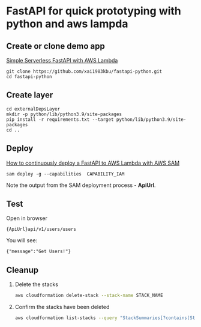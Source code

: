 # FastAPI for quick prototyping with python and aws lampda

## Create or clone demo app
[Simple Serverless FastAPI with AWS Lambda](https://www.deadbear.io/simple-serverless-fastapi-with-aws-lambda/)

```
git clone https://github.com/xai1983kbu/fastapi-python.git
cd fastapi-python
```

## Create layer
```
cd externalDepsLayer
mkdir -p python/lib/python3.9/site-packages
pip install -r requirements.txt --target python/lib/python3.9/site-packages
cd ..
```

## Deploy
[How to continuously deploy a FastAPI to AWS Lambda with AWS SAM](https://iwpnd.pw/articles/2020-01/deploy-fastapi-to-aws-lambda)
```
sam deploy -g --capabilities  CAPABILITY_IAM
```
Note the output from the SAM deployment process - **ApiUrl**.

## Test

Open in browser
```
{ApiUrl}api/v1/users/users
```
You will see:
```
{"message":"Get Users!"}
```


## Cleanup

1. Delete the stacks
    ```bash
    aws cloudformation delete-stack --stack-name STACK_NAME
    ```
2. Confirm the stacks have been deleted
    ```bash
    aws cloudformation list-stacks --query "StackSummaries[?contains(StackName,'STACK_NAME')].StackStatus"
    ```
